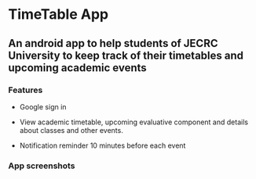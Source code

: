 # TimeTable App

## An android app to help students of JECRC University to keep track of their timetables and upcoming academic events

### Features

- Google sign in

- View academic timetable, upcoming evaluative component and details about classes and other events.

- Notification reminder 10 minutes before each event

### App screenshots





